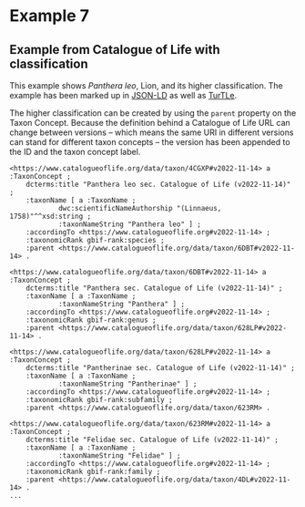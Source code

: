 # Example 7

## Example from Catalogue of Life with classification

This example shows *Panthera leo*, Lion, and its higher classification. The 
example has been marked up in [JSON-LD](example7.jsonld) as well as 
[TurTLe](example7).

The higher classification can be created by using the `parent` property on the 
Taxon Concept. Because the definition behind a Catalogue of Life URL can change 
between versions – which means the same URI in different versions can stand for 
different taxon concepts – the version has been appended to the ID and the taxon 
concept label.

```turtle
<https://www.catalogueoflife.org/data/taxon/4CGXP#v2022-11-14> a :TaxonConcept ;
    dcterms:title "Panthera leo sec. Catalogue of Life (v2022-11-14)" ;
    :taxonName [ a :TaxonName ;
            dwc:scientificNameAuthorship "(Linnaeus, 1758)"^^xsd:string ;
            :taxonNameString "Panthera leo" ] ;
    :accordingTo <https://www.catalogueoflife.org#v2022-11-14> ;
    :taxonomicRank gbif-rank:species ;
    :parent <https://www.catalogueoflife.org/data/taxon/6DBT#v2022-11-14> .

<https://www.catalogueoflife.org/data/taxon/6DBT#v2022-11-14> a :TaxonConcept ;
    dcterms:title "Panthera sec. Catalogue of Life (v2022-11-14)" ;
    :taxonName [ a :TaxonName ;
            :taxonNameString "Panthera" ] ;
    :accordingTo <https://www.catalogueoflife.org#v2022-11-14> ;
    :taxonomicRank gbif-rank:genus ;
    :parent <https://www.catalogueoflife.org/data/taxon/628LP#v2022-11-14> .

<https://www.catalogueoflife.org/data/taxon/628LP#v2022-11-14> a :TaxonConcept ;
    dcterms:title "Pantherinae sec. Catalogue of Life (v2022-11-14)" ;
    :taxonName [ a :TaxonName ;
            :taxonNameString "Pantherinae" ] ;
    :accordingTo <https://www.catalogueoflife.org#v2022-11-14> ;
    :taxonomicRank gbif-rank:subfamily ;
    :parent <https://www.catalogueoflife.org/data/taxon/623RM> .

<https://www.catalogueoflife.org/data/taxon/623RM#v2022-11-14> a :TaxonConcept ;
    dcterms:title "Felidae sec. Catalogue of Life (v2022-11-14)" ;
    :taxonName [ a :TaxonName ;
            :taxonNameString "Felidae" ] ;
    :accordingTo <https://www.catalogueoflife.org#v2022-11-14> ;
    :taxonomicRank gbif-rank:family ;
    :parent <https://www.catalogueoflife.org/data/taxon/4DL#v2022-11-14> .
...
```
